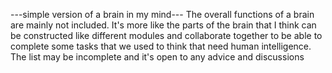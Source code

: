 ---simple version of a brain in my mind---
The overall functions of a brain are mainly not included. 
It's more like the parts of the brain that I think can be constructed like different modules and collaborate together to be able to complete some tasks that we used to think
that need human intelligence.
The list may be incomplete and it's open to any advice and discussions
